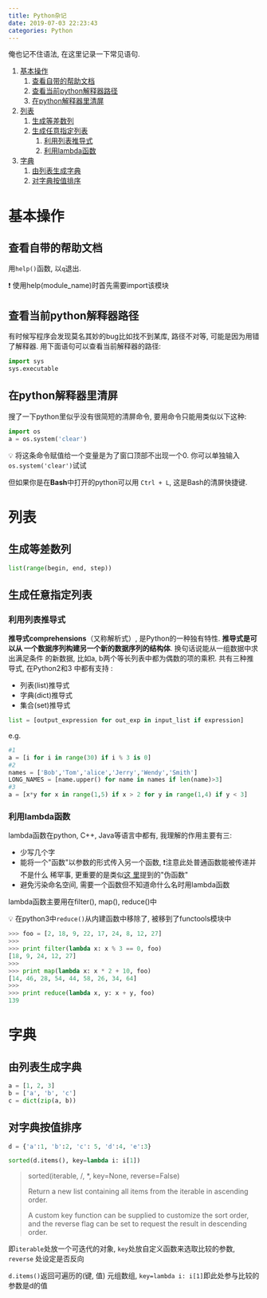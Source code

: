```yaml
---
title: Python杂记
date: 2019-07-03 22:23:43
categories: Python
---
```


俺也记不住语法, 在这里记录一下常见语句.

<!-- More -->

1. [基本操作](#基本操作)
   1. [查看自带的帮助文档](#查看自带的帮助文档)
   2. [查看当前python解释器路径](#查看当前python解释器路径)
   3. [在python解释器里清屏](#在python解释器里清屏)
2. [列表](#列表)
   1. [生成等差数列](#生成等差数列)
   2. [生成任意指定列表](#生成任意指定列表)
      1. [利用列表推导式](#利用列表推导式)
      2. [利用lambda函数](#利用lambda函数)
3. [字典](#字典)
   1. [由列表生成字典](#由列表生成字典)
   2. [对字典按值排序](#对字典按值排序)

# 基本操作

## 查看自带的帮助文档

用`help()`函数, 以`q`退出.

❗️ 使用help(module_name)时首先需要import该模块

## 查看当前python解释器路径

有时候写程序会发现莫名其妙的bug比如找不到某库, 路径不对等, 可能是因为用错了解释器. 用下面语句可以查看当前解释器的路径:

```python
import sys
sys.executable
```

## 在python解释器里清屏

搜了一下python里似乎没有很简短的清屏命令, 要用命令只能用类似以下这种:

```python
import os
a = os.system('clear')
```

💡 将这条命令赋值给一个变量是为了窗口顶部不出现一个0. 你可以单独输入
`os.system('clear')`试试

但如果你是在**Bash**中打开的python可以用 `Ctrl + L`, 这是Bash的清屏快捷键.

# 列表

## 生成等差数列

```python
list(range(begin, end, step))
```

## 生成任意指定列表

### 利用列表推导式

**推导式comprehensions**（又称解析式）, 是Python的一种独有特性. **推导式是可以从
一个数据序列构建另一个新的数据序列的结构体**. 换句话说能从一组数据中求出满足条件
的新数据, 比如a, b两个等长列表中都为偶数的项的乘积. 共有三种推导式, 在Python2和3
中都有支持
:

- 列表(list)推导式
- 字典(dict)推导式
- 集合(set)推导式

```python
list = [output_expression for out_exp in input_list if expression]
```

e.g.

```python
#1
a = [i for i in range(30) if i % 3 is 0]
#2
names = ['Bob','Tom','alice','Jerry','Wendy','Smith']
LONG_NAMES = [name.upper() for name in names if len(name)>3]
#3
a = [x*y for x in range(1,5) if x > 2 for y in range(1,4) if y < 3]
```

### 利用lambda函数

lambda函数在python, C++, Java等语言中都有, 我理解的作用主要有三:

- 少写几个字
- 能将一个"函数"以参数的形式传入另一个函数, ❗️注意此处普通函数能被传递并不是什么
  稀罕事, 更重要的是类似[这
  里](https://www.zhihu.com/question/20125256/answer/29733906)提到的"伪函数"
- 避免污染命名空间, 需要一个函数但不知道命什么名时用lambda函数

lambda函数主要用在filter(), map(), reduce()中

💡 在python3中`reduce()`从内建函数中移除了, 被移到了functools模块中

```python
>>> foo = [2, 18, 9, 22, 17, 24, 8, 12, 27]
>>>
>>> print filter(lambda x: x % 3 == 0, foo)
[18, 9, 24, 12, 27]
>>>
>>> print map(lambda x: x * 2 + 10, foo)
[14, 46, 28, 54, 44, 58, 26, 34, 64]
>>>
>>> print reduce(lambda x, y: x + y, foo)
139
```

# 字典

## 由列表生成字典

```python
a = [1, 2, 3]
b = ['a', 'b', 'c']
c = dict(zip(a, b))
```

## 对字典按值排序

```python
d = {'a':1, 'b':2, 'c': 5, 'd':4, 'e':3}

sorted(d.items(), key=lambda i: i[1])
```

>sorted(iterable, /, *, key=None, reverse=False)
>
>Return a new list containing all items from the iterable in ascending order.
>
>A custom key function can be supplied to customize the sort order, and the
>reverse flag can be set to request the result in descending order.

即`iterable`处放一个可迭代的对象, `key`处放自定义函数来选取比较的参数, `reverse`
处设定是否反向

`d.items()`返回可遍历的(键, 值) 元组数组, `key=lambda i: i[1]`即此处参与比较的参数是d的值
